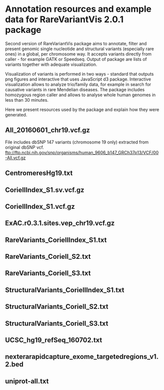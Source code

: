# Annotation resources and example data for RareVariantVis 2.0.1 package

Second version of RareVariantVis package aims to annotate, filter and present genomic single nucleotide and structural variants (especially rare ones) in a global, per chromosome way. It accepts variants directly from caller - for example GATK or Speedseq. Output of package are lists of variants together with adequate visualization. 

Visualization of variants is performed in two ways - standard that outputs png figures and interactive that uses JavaScript d3 package. Interactive visualization allows to analyze trio/family data, for example in search for causative variants in rare Mendelian diseases. The package includes homozygous region caller and allows to analyse whole human genomes in less than 30 minutes. 

Here we present resources used by the package and explain how they were generated.


## All_20160601_chr19.vcf.gz
File includes dbSNP 147 variants (chromosome 19 only) extracted from original dbSNP vcf.
ftp://ftp.ncbi.nih.gov/snp/organisms/human_9606_b147_GRCh37p13/VCF/00-All.vcf.gz

## CentromeresHg19.txt

## CoriellIndex_S1.sv.vcf.gz

## CoriellIndex_S1.vcf.gz

## ExAC.r0.3.1.sites.vep_chr19.vcf.gz

## RareVariants_CoriellIndex_S1.txt

## RareVariants_Coriell_S2.txt

## RareVariants_Coriell_S3.txt

## StructuralVariants_CoriellIndex_S1.txt

## StructuralVariants_Coriell_S2.txt

## StructuralVariants_Coriell_S3.txt

## UCSC_hg19_refSeq_160702.txt

## nexterarapidcapture_exome_targetedregions_v1.2.bed

## uniprot-all.txt
